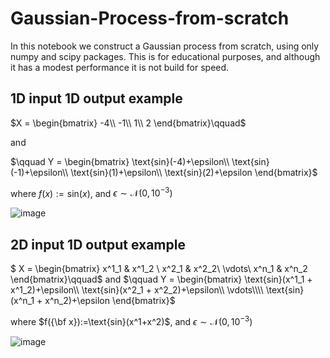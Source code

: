 # Gaussian-Process-from-scratch

In this notebook we construct a Gaussian process from scratch, using only numpy and scipy packages. This is for educational purposes, and although it has a modest performance it is not build for speed. 

## 1D input 1D output example

$X =
\begin{bmatrix}
    -4\\
    -1\\
     1\\
     2 
\end{bmatrix}\qquad$ 

and 

$\qquad Y =
\begin{bmatrix}
    \text{sin}(-4)+\epsilon\\
    \text{sin}(-1)+\epsilon\\
     \text{sin}(1)+\epsilon\\
     \text{sin}(2)+\epsilon
\end{bmatrix}$

where $f(x):=\text{sin}(x)$, and $\epsilon \sim \mathcal{N}(0,10^{-3})$

![image](https://user-images.githubusercontent.com/6797764/112169902-841c7e00-8bea-11eb-9c8d-c69b29d90307.png)

## 2D input 1D output example

$
X =
\begin{bmatrix}
    x^1_1 & x^1_2 \\
    x^2_1 & x^2_2\\
     \vdots\\
    x^n_1 & x^n_2 
\end{bmatrix}\qquad$ 
and 
$\qquad Y =
\begin{bmatrix}
    \text{sin}(x^1_1 + x^1_2)+\epsilon\\
    \text{sin}(x^2_1 + x^2_2)+\epsilon\\
    \vdots\\\\
    \text{sin}(x^n_1 + x^n_2)+\epsilon
\end{bmatrix}$

where $f({\bf x}):=\text{sin}(x^1+x^2)$, and $\epsilon \sim \mathcal{N}(0,10^{-3})$

![image](https://user-images.githubusercontent.com/6797764/112172447-a2837900-8bec-11eb-84d6-d00faf50a16a.png)

